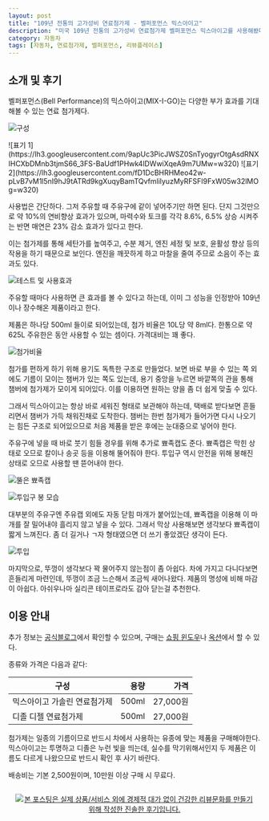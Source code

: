 ```yaml
---
layout: post
title: "109년 전통의 고가성비 연료첨가제 - 벨퍼포먼스 믹스아이고"
description: "미국 109년 전통의 고가성비 연료첨가제 벨퍼포먼스 믹스아이고를 사용해봤다."
category: 자동차
tags: [자동차, 연료첨가제, 벨퍼포먼스, 리뷰플레이스]
---
```


## 소개 및 후기

벨퍼포먼스(Bell Performance)의 믹스아이고(MIX-I-GO)는
다양한 부가 효과를 기대해볼 수 있는 연료 첨가제다.

![구성](https://lh3.googleusercontent.com/QHllaJVkvmZ9836EHH0brGGM_JkNbu5ZCyuC6AAsElPNT5gwNvf0sRu5Q1f_oCFxDq-e_L2Qt6OJ8Q=s560)

<p class="center" markdown="1">
![표기 1](https://lh3.googleusercontent.com/9apUc3PicJWSZ0SnTyogyrOtgAsdRNXIHCXbDMnb3tjmS66_3FS-BaUdf1PHwk4lDWwiXqeA9m7UMw=w320)
![표기 2](https://lh3.googleusercontent.com/fD1DcBHRHMeo42w-pLvB7vM1l5nI9hJ9tATRd9kgXuqyBamTQvfmlilyuzMyRFSFI9FxW05w32lMOg=w320)
</p>

사용법은 간단하다.
그저 주유할 때 주유구에 같이 넣어주기만 하면 된다.
단지 그것만으로 약 10%의 연비향상 효과가 있으며,
마력수와 토크를 각각 8.6%, 6.5% 상승 시켜주는 반면
매연은 23% 감소 효과가 있다고 한다.

이는 첨가제를 통해 세탄가를 높여주고,
수분 제거, 엔진 세정 및 보호, 윤활성 향상 등의 작용을 하기 때문으로 보인다.
엔진을 깨끗하게 하고 마찰을 줄여 주므로 소음이 주는 효과도 있다.

![테스트 및 사용효과](https://lh3.googleusercontent.com/-wzj5ZnW_M6Y/WmdK83d57rI/AAAAAAAAeHE/ycKHFGO8CXk9h-99MP2mAM9VPp3fmaw-wCE0YBhgL/w560/bell-performance-mix-i-go-test.jpg)

주유할 때마다 사용하면 큰 효과를 볼 수 있다고 하는데,
이미 그 성능을 인정받아 109년이나 장수해온 제품이라고 한다.

제품은 하나당 500ml 들이로 되어있는데,
첨가 비율은 10L당 약 8ml다.
한통으로 약 625L 주유한은 동안 사용할 수 있는 셈이다.
가격대비는 꽤 좋다.

![첨가비율](https://lh3.googleusercontent.com/-J6MyfCbdhTE/WmdN8h_YHdI/AAAAAAAAeIQ/NkEsCpDKaawHTuIzPOUHXhT0VhR0tHlDwCE0YBhgL/s0/bell-performance-mix-i-go-ratio-table.jpg)

첨가를 편하게 하기 위해 용기도 독특한 구조로 만들었다.
보면 바로 부을 수 있는 쪽 외에도
기름이 모이는 챔버가 있는 쪽도 있는데,
용기 중앙을 누르면 바깥쪽의 관을 통해 챔버에 첨가제가 모이게 되어있다.
이를 이용하면 원하는 양을 좀 더 쉽게 맞출 수 있다.

그래서 믹스아이고는 항상 바로 세워진 형태로 보관해야 하는데,
택배로 받다보면 흔들리면서 챔버가 가득 채워진채로 도착한다.
챔버는 한번 첨가제가 들어가면 다시 나오기는 힘든 구조로 되어있으므로
처음 제품을 받은 후에는 눈대중으로 넣어야 한다.

주유구에 넣을 때 바로 붓기 힘들 경우를 위해 추가로 뾰족캡도 준다.
뾰족캡은 막힌 상태로 오므로 칼이나 송곳 등을 이용해 뚤어줘야 한다.
투입구 역시 안전을 위해 봉해진 상태로 오므로 사용할 땐 뜯어내야 한다.

![뚤은 뾰족캡](https://lh3.googleusercontent.com/py5Xn0uipDIt7AwuS9H4gosnXGC_iPrRmIHicBrbOEVzicEO-DwgFqnUMqGhh1g4nO-5zZ3mJ3b2og=s560)

![투입구 봉 모습](https://lh3.googleusercontent.com/pZuT2eSXsKlxLt8cFhEnXc4fNu_ogtIQi7ctA98UFW18bk5XnGEF_ADG_Hxd26cxj_S_fFgeggbeHA=s560)

대부분의 주유구엔 주유캡 외에도 자동 닫힘 마개가 붙어있는데,
뾰족캡을 이용해 이 마개를 잘 밀어내야 흘리지 않고 넣을 수 있다.
그래서 막상 사용해보면 생각보다 뾰족캡이 짧게 느껴진다.
좀 더 길거나 ㄱ자 형태였으면 더 쓰기 좋았겠단 생각이 든다.

![투입](https://lh3.googleusercontent.com/dbQoNc0vx7civrpHWJti0-upugNug4TxyGX92bkUY4b9sNUp-xTSJrl3SJsoYnMja4HrsqI7W8fPEQ=s560)

마지막으로, 뚜껑이 생각보다 꽉 물어주지 않는점이 좀 아쉽다.
차에 가지고 다니다보면 흔들리게 마련인데,
뚜껑이 조금 느슨해서 조금씩 새어나왔다.
제품의 명성에 비해 마감이 아쉽다.
아쉬우나마 실리콘 테이프로라도 감아 닫는걸 추천한다.



## 이용 안내

추가 정보는 [공식블로그](http://www.bell911.com)에서 확인할 수 있으며,
구매는 [쇼핑 윈도우](http://swindow.naver.com/itemdetail/2068449168)나
[옥션](http://itempage3.auction.co.kr/DetailView.aspx?ItemNo=B430962383)에서 할 수 있다.

종류와 가격은 다음과 같다:

구성                             | 용량  | 가격
---------------------------------|------:|---------:
믹스아이고 가솔린 연료첨가제     | 500ml | 27,000원
디졸 디젤 연료첨가제             | 500ml | 27,000원

첨가제는 일종의 기름이므로
반드시 차에서 사용하는 유종에 맞는 제품을 구매해야한다.
믹스아이고는 투명하고 디졸은 누런 빛을 띄는데,
실수를 막기위해서인지 두 제품은 이름도 다르게 나왔으므로
반드시 확인 후 사기 바란다.

배송비는 기본 2,500원이며,
10만원 이상 구매 시 무료다.



<div style="text-align: center; padding: 1em;"><a href="http://reviewplace.co.kr/detail.php?number=11437" target="_blank"><img src="http://reviewplace.co.kr/blog_traffic.php?key=MTE0Mzd8cmV6bm9h" border="0" alt="본 포스팅은 실제 상품/서비스 외에 경제적 대가 없이 건강한 리뷰문화를 만들기 위해 작성한 진솔한 후기입니다."></a></div>
